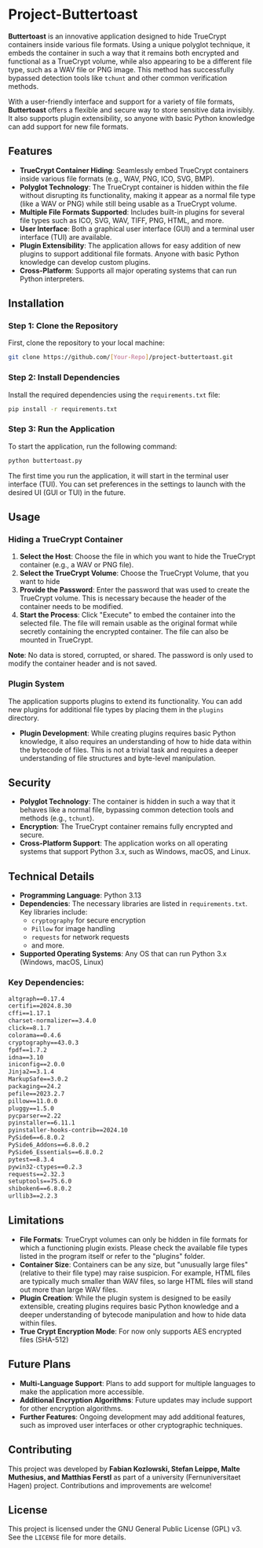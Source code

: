 
# Project-Buttertoast

**Buttertoast** is an innovative application designed to hide TrueCrypt containers inside various file formats. Using a unique polyglot technique, it embeds the container in such a way that it remains both encrypted and functional as a TrueCrypt volume, while also appearing to be a different file type, such as a WAV file or PNG image. This method has successfully bypassed detection tools like `tchunt` and other common verification methods.

With a user-friendly interface and support for a variety of file formats, **Buttertoast** offers a flexible and secure way to store sensitive data invisibly. It also supports plugin extensibility, so anyone with basic Python knowledge can add support for new file formats.

## Features

- **TrueCrypt Container Hiding**: Seamlessly embed TrueCrypt containers inside various file formats (e.g., WAV, PNG, ICO, SVG, BMP).
- **Polyglot Technology**: The TrueCrypt container is hidden within the file without disrupting its functionality, making it appear as a normal file type (like a WAV or PNG) while still being usable as a TrueCrypt volume.
- **Multiple File Formats Supported**: Includes built-in plugins for several file types such as ICO, SVG, WAV, TIFF, PNG, HTML, and more.
- **User Interface**: Both a graphical user interface (GUI) and a terminal user interface (TUI) are available.
- **Plugin Extensibility**: The application allows for easy addition of new plugins to support additional file formats. Anyone with basic Python knowledge can develop custom plugins.
- **Cross-Platform**: Supports all major operating systems that can run Python interpreters.

## Installation

### Step 1: Clone the Repository

First, clone the repository to your local machine:
```bash
git clone https://github.com/[Your-Repo]/project-buttertoast.git
```

### Step 2: Install Dependencies

Install the required dependencies using the `requirements.txt` file:
```bash
pip install -r requirements.txt
```

### Step 3: Run the Application

To start the application, run the following command:

  ```bash
  python buttertoast.py
  ```
  The first time you run the application, it will start in the terminal user interface (TUI). You can set preferences in the settings to launch with the desired UI (GUI or TUI) in the future.

## Usage

### Hiding a TrueCrypt Container

1. **Select the Host**: Choose the file in which you want to hide the TrueCrypt container (e.g., a WAV or PNG file).
2. **Select the TrueCrypt Volume**: Choose the TrueCrypt Volume, that you want to hide
3. **Provide the Password**: Enter the password that was used to create the TrueCrypt volume. This is necessary because the header of the container needs to be modified.
4. **Start the Process**: Click "Execute" to embed the container into the selected file. The file will remain usable as the original format while secretly containing the encrypted container. The file can also be mounted in TrueCrypt. 

**Note**: No data is stored, corrupted, or shared. The password is only used to modify the container header and is not saved.


### Plugin System

The application supports plugins to extend its functionality. You can add new plugins for additional file types by placing them in the `plugins` directory. 

- **Plugin Development**: While creating plugins requires basic Python knowledge, it also requires an understanding of how to hide data within the bytecode of files. This is not a trivial task and requires a deeper understanding of file structures and byte-level manipulation.

## Security

- **Polyglot Technology**: The container is hidden in such a way that it behaves like a normal file, bypassing common detection tools and methods (e.g., `tchunt`).
- **Encryption**: The TrueCrypt container remains fully encrypted and secure.
- **Cross-Platform Support**: The application works on all operating systems that support Python 3.x, such as Windows, macOS, and Linux.

## Technical Details

- **Programming Language**: Python 3.13
- **Dependencies**: The necessary libraries are listed in `requirements.txt`. Key libraries include:
   - `cryptography` for secure encryption
   - `Pillow` for image handling
   - `requests` for network requests
   - and more.
- **Supported Operating Systems**: Any OS that can run Python 3.x (Windows, macOS, Linux)

### Key Dependencies:
```txt
altgraph==0.17.4
certifi==2024.8.30
cffi==1.17.1
charset-normalizer==3.4.0
click==8.1.7
colorama==0.4.6
cryptography==43.0.3
fpdf==1.7.2
idna==3.10
iniconfig==2.0.0
Jinja2==3.1.4
MarkupSafe==3.0.2
packaging==24.2
pefile==2023.2.7
pillow==11.0.0
pluggy==1.5.0
pycparser==2.22
pyinstaller==6.11.1
pyinstaller-hooks-contrib==2024.10
PySide6==6.8.0.2
PySide6_Addons==6.8.0.2
PySide6_Essentials==6.8.0.2
pytest==8.3.4
pywin32-ctypes==0.2.3
requests==2.32.3
setuptools==75.6.0
shiboken6==6.8.0.2
urllib3==2.2.3
```

## Limitations

- **File Formats**: TrueCrypt volumes can only be hidden in file formats for which a functioning plugin exists. Please check the available file types listed in the program itself or refer to the "plugins" folder.
- **Container Size**: Containers can be any size, but "unusually large files" (relative to their file type) may raise suspicion. For example, HTML files are typically much smaller than WAV files, so large HTML files will stand out more than large WAV files.
- **Plugin Creation**: While the plugin system is designed to be easily extensible, creating plugins requires basic Python knowledge and a deeper understanding of bytecode manipulation and how to hide data within files.
- **True Crypt Encryption Mode**: For now only supports AES encrypted files (SHA-512)

## Future Plans

- **Multi-Language Support**: Plans to add support for multiple languages to make the application more accessible.
- **Additional Encryption Algorithms**: Future updates may include support for other encryption algorithms.
- **Further Features**: Ongoing development may add additional features, such as improved user interfaces or other cryptographic techniques.

## Contributing

This project was developed by **Fabian Kozlowski, Stefan Leippe, Malte Muthesius, and Matthias Ferstl** as part of a university (Fernuniversitaet Hagen) project. Contributions and improvements are welcome!

## License

This project is licensed under the GNU General Public License (GPL) v3. See the `LICENSE` file for more details.
